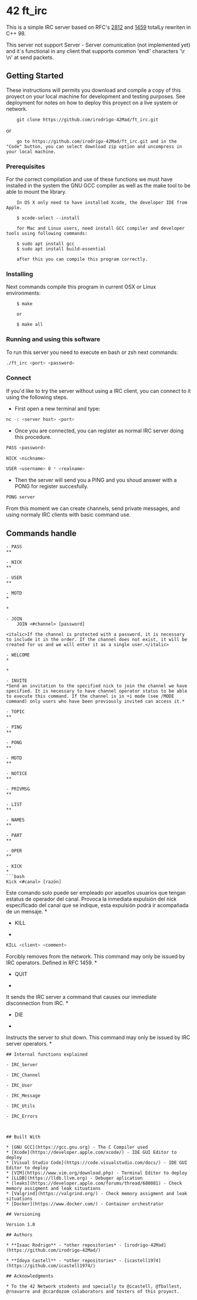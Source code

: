 # 42 ft_irc

This is a simple IRC server based on RFC's [2812](https://datatracker.ietf.org/doc/html/rfc2812) and [1459](https://www.rfc-es.org/rfc/rfc1459-es.txt) totalLy rewriten in C++ 98.

This server not support Server - Server comunication (not implemented yet) and it´s functional in any client that supports common 'endl' characters '\r \n' at send packets.

## Getting Started

These instructions will permits you download and compile a copy of this proyect on your local machine for development and testing purposes. See deployment for notes on how to deploy this proyect on a live system or network.

```
	git clone https://github.com/irodrigo-42Mad/ft_irc.git
```
or

```
	go to https://github.com/irodrigo-42Mad/ft_irc.git and in the "Code" button, you can select download zip option and uncompress in your local machine.
```

### Prerequisites

For the correct compilation and use of these functions we must have installed in the system the GNU GCC compiler as well as the make tool to be able to mount the library.

```
	In OS X only need to have installed Xcode, the developer IDE from Apple. 
	
	$ xcode-select --install

	for Mac and Linux users, need install GCC compiler and developer tools using following commands:
	
	$ sudo apt install gcc
	$ sudo apt install build-essential

	after this you can compile this program correctly.

```

### Installing

Next commands compile this program in current OSX or Linux environments:

```
	$ make
	
	or
	
	$ make all
```

### Running and using this software

To run this server you need to execute en bash or zsh next commands:
```bash
./ft_irc <port> <password>
```

### Connect

If you'd like to try the server without using a IRC client, you can connect to it using the following steps.

- First open a new terminal and type:
```bash
nc -c <server host> <port>
```
- Once you are connected, you can register as normal IRC server doing this procedure.
```bash
PASS <password>
```
```bash
NICK <nickname>
```
```bash
USER <username> 0 * <realname>
```
- Then the server will send you a PING and you shoud answer with a PONG for register succesfully.
```bash
PONG server
```
From this moment we can create channels, send private messages, and using normaly IRC clients with basic command use.

## Commands handle

```
- PASS
**

- NICK
**

- USER
**

- MOTD
*

*

- JOIN
	JOIN <#channel> [password]

<italic>If the channel is protected with a password, it is necessary to include it in the order. If the channel does not exist, it will be created for us and we will enter it as a single user.</italic>

- WELCOME
*

*

- INVITE
*Send an invitation to the specified nick to join the channel we have specified. It is necessary to have channel operator status to be able to execute this command. If the channel is in +i mode (see /MODE command) only users who have been previously invited can access it.*

- TOPIC
**

- PING
**

- PONG
**

- MOTD
**

- NOTICE
**

- PRIVMSG
**

- LIST
**

- NAMES
**

- PART
**

- OPER
**

- KICK
*
```bash
Kick <#canal> [razón]
```
Este comando solo puede ser empleado por aquellos usuarios que tengan estatus de operador del canal. Provoca la inmediata expulsión del nick especificado del canal que se indique, esta expulsión podrá ir acompañada de un mensaje.
*

- KILL
*
```bash
KILL <client> <comment>
```
Forcibly removes <client> from the network. This command may only be issued by IRC operators. Defined in RFC 1459.
*

- QUIT
*
It sends the IRC server a command that causes our immediate disconnection from IRC.
*

- DIE
*
Instructs the server to shut down. This command may only be issued by IRC server operators.
*

```
## Internal functions explained

- IRC_Server

- IRC_Channel

- IRC_User

- IRC_Message

- IRC_Utils

- IRC_Errors



## Built With

* [GNU GCC](https://gcc.gnu.org) - The C Compiler used
* [Xcode](https://developer.apple.com/xcode/) - IDE GUI Editor to deploy
* [Visual Studio Code](https://code.visualstudio.com/docs/) - IDE GUI Editor to deploy
* [VIM](https://www.vim.org/download.php) - Terminal Editor to deploy
* [LLDB](https://lldb.llvm.org) - Debuger aplication
* [leaks](https://developer.apple.com/forums/thread/680081) - Check memory assigment and leak situations
* [Valgrind](https://valgrind.org/) - Check memory assigment and leak situations
* [Docker](https://www.docker.com/) - Container orchestrator

## Versioning

Version 1.0 

## Authors

* **Isaac Rodrigo** - *other repositories* - [irodrigo-42Mad](https://github.com/irodrigo-42Mad/)

* **Idoya Castell** - *other repositories* - [icastell1974](https://github.com/icastell1974/)

## Acknowledgments

* To the 42 Network students and specially to @icastell, @fballest, @rnavarre and @ccardozom colaborators and testers of this proyect.

